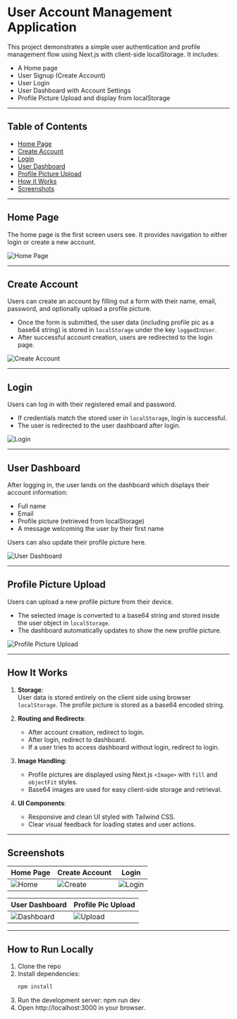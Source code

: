 # User Account Management Application

This project demonstrates a simple user authentication and profile management flow using Next.js with client-side localStorage. It includes:

- A Home page
- User Signup (Create Account)
- User Login
- User Dashboard with Account Settings
- Profile Picture Upload and display from localStorage

---

## Table of Contents

- [Home Page](#home-page)
- [Create Account](#create-account)
- [Login](#login)
- [User Dashboard](#user-dashboard)
- [Profile Picture Upload](#profile-picture-upload)
- [How it Works](#how-it-works)
- [Screenshots](#screenshots)

---

## Home Page

The home page is the first screen users see. It provides navigation to either login or create a new account.

![Home Page](./screenshots/home.png)

---

## Create Account

Users can create an account by filling out a form with their name, email, password, and optionally upload a profile picture.

- Once the form is submitted, the user data (including profile pic as a base64 string) is stored in `localStorage` under the key `loggedInUser`.
- After successful account creation, users are redirected to the login page.

![Create Account](./screenshots/signup.png)

---

## Login

Users can log in with their registered email and password.

- If credentials match the stored user in `localStorage`, login is successful.
- The user is redirected to the user dashboard after login.

![Login](./screenshots/login.png)

---

## User Dashboard

After logging in, the user lands on the dashboard which displays their account information:

- Full name
- Email
- Profile picture (retrieved from localStorage)
- A message welcoming the user by their first name

Users can also update their profile picture here.

![User Dashboard](./screenshots/user-dashboard.png)

---

## Profile Picture Upload

Users can upload a new profile picture from their device.

- The selected image is converted to a base64 string and stored inside the user object in `localStorage`.
- The dashboard automatically updates to show the new profile picture.

![Profile Picture Upload](./screenshots/profile-pic-upload.png)

---

## How It Works

1. **Storage**:  
   User data is stored entirely on the client side using browser `localStorage`. The profile picture is stored as a base64 encoded string.

2. **Routing and Redirects**:  
   - After account creation, redirect to login.  
   - After login, redirect to dashboard.  
   - If a user tries to access dashboard without login, redirect to login.

3. **Image Handling**:  
   - Profile pictures are displayed using Next.js `<Image>` with `fill` and `objectFit` styles.  
   - Base64 images are used for easy client-side storage and retrieval.

4. **UI Components**:  
   - Responsive and clean UI styled with Tailwind CSS.  
   - Clear visual feedback for loading states and user actions.

---

## Screenshots

| Home Page          | Create Account      | Login              |
|--------------------|---------------------|--------------------|
| ![Home](./screenshots/home.png) | ![Create](./screenshots/signup.png) | ![Login](./screenshots/login.png) |

| User Dashboard     | Profile Pic Upload  |
|--------------------|--------------------|
| ![Dashboard](./screenshots/user-dashboard.png) | ![Upload](./screenshots/profile-pic-upload.png) |

---

## How to Run Locally

1. Clone the repo  
2. Install dependencies:  
   ```bash
   npm install
3. Run the development server:
   npm run dev
4. Open http://localhost:3000 in your browser.